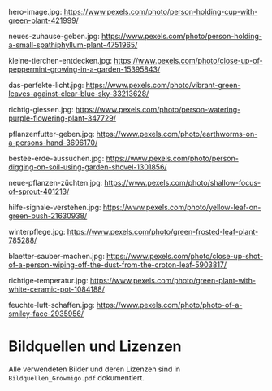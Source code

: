 hero-image.jpg:
https://www.pexels.com/photo/person-holding-cup-with-green-plant-421999/

neues-zuhause-geben.jpg:
https://www.pexels.com/photo/person-holding-a-small-spathiphyllum-plant-4751965/

kleine-tierchen-entdecken.jpg:
https://www.pexels.com/photo/close-up-of-peppermint-growing-in-a-garden-15395843/

das-perfekte-licht.jpg:
https://www.pexels.com/photo/vibrant-green-leaves-against-clear-blue-sky-33213628/

richtig-giessen.jpg:
https://www.pexels.com/photo/person-watering-purple-flowering-plant-347729/

pflanzenfutter-geben.jpg:
https://www.pexels.com/photo/earthworms-on-a-persons-hand-3696170/

bestee-erde-aussuchen.jpg:
https://www.pexels.com/photo/person-digging-on-soil-using-garden-shovel-1301856/

neue-pflanzen-züchten.jpg:
https://www.pexels.com/photo/shallow-focus-of-sprout-401213/

hilfe-signale-verstehen.jpg:
https://www.pexels.com/photo/yellow-leaf-on-green-bush-21630938/

winterpflege.jpg:
https://www.pexels.com/photo/green-frosted-leaf-plant-785288/

blaetter-sauber-machen.jpg:
https://www.pexels.com/photo/close-up-shot-of-a-person-wiping-off-the-dust-from-the-croton-leaf-5903817/

richtige-temperatur.jpg:
https://www.pexels.com/photo/green-plant-with-white-ceramic-pot-1084188/

feuchte-luft-schaffen.jpg:
https://www.pexels.com/photo/photo-of-a-smiley-face-2935956/

# Bildquellen und Lizenzen

Alle verwendeten Bilder und deren Lizenzen sind in `Bildquellen_Growmigo.pdf` dokumentiert.
